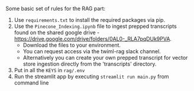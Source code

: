 Some basic set of rules for the RAG part:

1. Use `requirements.txt` to install the required packages via pip.
2. Use the `Pinecone_Indexing.ipynb` file to ingest prepped transcripts found on the shared google drive - https://drive.google.com/drive/folders/0AL0-_RLA7pqDUk9PVA.
    * Download the files to your environment.
    * You can request access via the twiml-rag slack channel.
    * Alternatively you can create your own prepped transcript for vector store ingestion directly from the 'transcripts' directory.
3. Put in all the `KEYS` in `rag/.env`
4. Run the streamlit app by executing `streamlit run main.py` from command line
